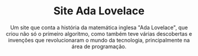 <header>
  <h1>Site Ada Lovelace</h1>
  <p>
    Um site que conta a história da matemática inglesa "Ada Lovelace", que criou não só o primeiro algoritmo, como também teve várias descobertas e invenções que revolucionaram o mundo da tecnologia, principalmente na área de programação.
  </p>
</header>
